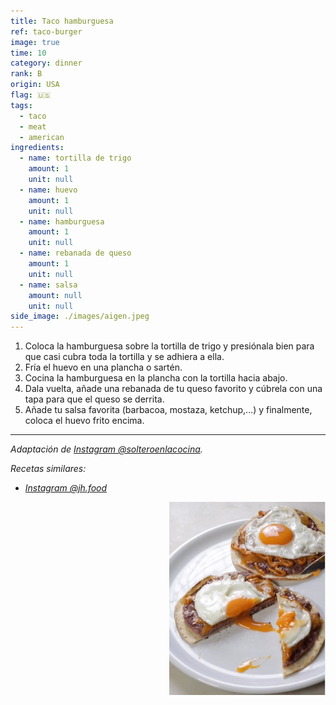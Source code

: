 ```yaml
---
title: Taco hamburguesa
ref: taco-burger
image: true
time: 10
category: dinner
rank: B
origin: USA
flag: 🇺🇸
tags:
  - taco
  - meat
  - american
ingredients:
  - name: tortilla de trigo
    amount: 1
    unit: null
  - name: huevo
    amount: 1
    unit: null
  - name: hamburguesa
    amount: 1
    unit: null
  - name: rebanada de queso
    amount: 1
    unit: null
  - name: salsa
    amount: null
    unit: null
side_image: ./images/aigen.jpeg
---
```


1. Coloca la hamburguesa sobre la tortilla de trigo y presiónala bien para que casi cubra toda la tortilla y se adhiera a ella.
2. Fría el huevo en una plancha o sartén.
3. Cocina la hamburguesa en la plancha con la tortilla hacia abajo.
4. Dala vuelta, añade una rebanada de tu queso favorito y cúbrela con una tapa para que el queso se derrita.
5. Añade tu salsa favorita (barbacoa, mostaza, ketchup,...) y finalmente, coloca el huevo frito encima.

---

_Adaptación de [Instagram @solteroenlacocina](https://www.instagram.com/reel/Clj3KJbgDaK/?utm_source=ig_web_copy_link&igsh=MzRlODBiNWFlZA==)._

_Recetas similares:_

- _[Instagram @jh.food](https://www.instagram.com/reel/CrzhREGAG-B/?utm_source=ig_web_copy_link)_

<img src="images/taco_burger.png" style="width:250px; float:right;"/>